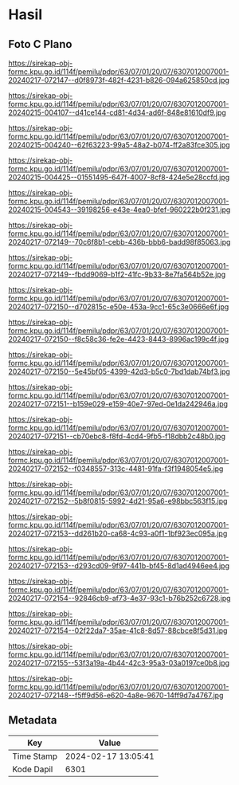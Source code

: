 # Hasil

## Foto C Plano

https://sirekap-obj-formc.kpu.go.id/114f/pemilu/pdpr/63/07/01/20/07/6307012007001-20240217-072147--d0f8973f-482f-4231-b826-094a625850cd.jpg

https://sirekap-obj-formc.kpu.go.id/114f/pemilu/pdpr/63/07/01/20/07/6307012007001-20240215-004107--d41ce144-cd81-4d34-ad6f-848e81610df9.jpg

https://sirekap-obj-formc.kpu.go.id/114f/pemilu/pdpr/63/07/01/20/07/6307012007001-20240215-004240--62f63223-99a5-48a2-b074-ff2a83fce305.jpg

https://sirekap-obj-formc.kpu.go.id/114f/pemilu/pdpr/63/07/01/20/07/6307012007001-20240215-004425--01551495-647f-4007-8cf8-424e5e28ccfd.jpg

https://sirekap-obj-formc.kpu.go.id/114f/pemilu/pdpr/63/07/01/20/07/6307012007001-20240215-004543--39198256-e43e-4ea0-bfef-960222b0f231.jpg

https://sirekap-obj-formc.kpu.go.id/114f/pemilu/pdpr/63/07/01/20/07/6307012007001-20240217-072149--70c6f8b1-cebb-436b-bbb6-badd98f85063.jpg

https://sirekap-obj-formc.kpu.go.id/114f/pemilu/pdpr/63/07/01/20/07/6307012007001-20240217-072149--fbdd9069-b1f2-41fc-9b33-8e7fa564b52e.jpg

https://sirekap-obj-formc.kpu.go.id/114f/pemilu/pdpr/63/07/01/20/07/6307012007001-20240217-072150--d702815c-e50e-453a-9cc1-65c3e0666e6f.jpg

https://sirekap-obj-formc.kpu.go.id/114f/pemilu/pdpr/63/07/01/20/07/6307012007001-20240217-072150--f8c58c36-fe2e-4423-8443-8996ac199c4f.jpg

https://sirekap-obj-formc.kpu.go.id/114f/pemilu/pdpr/63/07/01/20/07/6307012007001-20240217-072150--5e45bf05-4399-42d3-b5c0-7bd1dab74bf3.jpg

https://sirekap-obj-formc.kpu.go.id/114f/pemilu/pdpr/63/07/01/20/07/6307012007001-20240217-072151--b159e029-e159-40e7-97ed-0e1da242946a.jpg

https://sirekap-obj-formc.kpu.go.id/114f/pemilu/pdpr/63/07/01/20/07/6307012007001-20240217-072151--cb70ebc8-f8fd-4cd4-9fb5-f18dbb2c48b0.jpg

https://sirekap-obj-formc.kpu.go.id/114f/pemilu/pdpr/63/07/01/20/07/6307012007001-20240217-072152--f0348557-313c-4481-91fa-f3f1948054e5.jpg

https://sirekap-obj-formc.kpu.go.id/114f/pemilu/pdpr/63/07/01/20/07/6307012007001-20240217-072152--5b8f0815-5992-4d21-95a6-e98bbc563f15.jpg

https://sirekap-obj-formc.kpu.go.id/114f/pemilu/pdpr/63/07/01/20/07/6307012007001-20240217-072153--dd261b20-ca68-4c93-a0f1-1bf923ec095a.jpg

https://sirekap-obj-formc.kpu.go.id/114f/pemilu/pdpr/63/07/01/20/07/6307012007001-20240217-072153--d293cd09-9f97-441b-bf45-8d1ad4946ee4.jpg

https://sirekap-obj-formc.kpu.go.id/114f/pemilu/pdpr/63/07/01/20/07/6307012007001-20240217-072154--92846cb9-af73-4e37-93c1-b76b252c6728.jpg

https://sirekap-obj-formc.kpu.go.id/114f/pemilu/pdpr/63/07/01/20/07/6307012007001-20240217-072154--02f22da7-35ae-41c8-8d57-88cbce8f5d31.jpg

https://sirekap-obj-formc.kpu.go.id/114f/pemilu/pdpr/63/07/01/20/07/6307012007001-20240217-072155--53f3a19a-4b44-42c3-95a3-03a0197ce0b8.jpg

https://sirekap-obj-formc.kpu.go.id/114f/pemilu/pdpr/63/07/01/20/07/6307012007001-20240217-072148--f5ff9d56-e620-4a8e-9670-14ff9d7a4767.jpg


## Metadata

| Key        | Value               |
| ---------- | ------------------- |
| Time Stamp | 2024-02-17 13:05:41 |
| Kode Dapil | 6301                |



